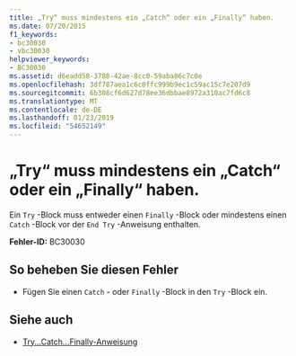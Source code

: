 ```yaml
---
title: „Try“ muss mindestens ein „Catch“ oder ein „Finally“ haben.
ms.date: 07/20/2015
f1_keywords:
- bc30030
- vbc30030
helpviewer_keywords:
- BC30030
ms.assetid: d6eadd58-3788-42ae-8cc0-59aba86c7c0e
ms.openlocfilehash: 3df787aea1c6c0ffc999b9ec1c59ac15c7e207d9
ms.sourcegitcommit: 6b308cf6d627d78ee36dbbae8972a310ac7fd6c8
ms.translationtype: MT
ms.contentlocale: de-DE
ms.lasthandoff: 01/23/2019
ms.locfileid: "54652149"
---
```

# <a name="try-must-have-at-least-one-catch-or-a-finally"></a>„Try“ muss mindestens ein „Catch“ oder ein „Finally“ haben.
Ein `Try` -Block muss entweder einen `Finally` -Block oder mindestens einen `Catch` -Block vor der `End Try` -Anweisung enthalten.  
  
 **Fehler-ID:** BC30030  
  
## <a name="to-correct-this-error"></a>So beheben Sie diesen Fehler  
  
-   Fügen Sie einen `Catch` - oder `Finally` -Block in den `Try` -Block ein.  
  
## <a name="see-also"></a>Siehe auch
- [Try...Catch...Finally-Anweisung](../../visual-basic/language-reference/statements/try-catch-finally-statement.md)
